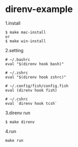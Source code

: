 # direnv-example

1.install

```
$ make mac-install
or
$ make win-install
```

2.setting



```
# ~/.bashrc
eval "$(direnv hook bash)"
```


```
# ~/.zshrc
eval "$(direnv hook zshrc)"
```

```
# ~/.config/fish/config.fish
eval (direnv hook fish)
```


```
# ~/.cshrc
eval `direnv hook tcsh`
```


3.direnv run

```
$ make direnv
```

4.run

```
make run
```
